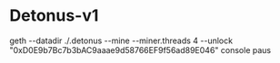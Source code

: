 # Detonus-v1

geth --datadir ./.detonus --mine --miner.threads 4 --unlock "0xD0E9b7Bc7b3bAC9aaae9d58766EF9f56ad89E046" console
paus

